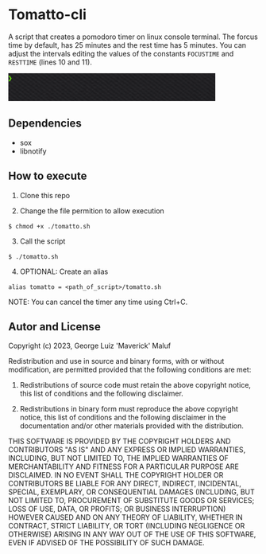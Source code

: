 # Tomatto-cli
A script that creates a pomodoro timer on linux console terminal.
The forcus time by default, has 25 minutes and the rest time has 5 minutes.
You can adjust the intervals editing the values of the constants `FOCUSTIME` and `RESTTIME` (lines 10 and 11).

![](preview.gif)


## Dependencies
- sox
- libnotify

## How to execute

1. Clone this repo

2. Change the file permition to allow execution
```
$ chmod +x ./tomatto.sh
```
3. Call the script
```
$ ./tomatto.sh
```

4. OPTIONAL: Create an alias
```
alias tomatto = <path_of_script>/tomatto.sh
```

NOTE: You can cancel the timer any time using Ctrl+C.

## Autor and License 
Copyright (c) 2023, George Luiz 'Maverick' Maluf

Redistribution and use in source and binary forms, with or without
modification, are permitted provided that the following conditions are met:

1. Redistributions of source code must retain the above copyright notice, this
   list of conditions and the following disclaimer.

2. Redistributions in binary form must reproduce the above copyright notice,
   this list of conditions and the following disclaimer in the documentation
   and/or other materials provided with the distribution.

THIS SOFTWARE IS PROVIDED BY THE COPYRIGHT HOLDERS AND CONTRIBUTORS "AS IS"
AND ANY EXPRESS OR IMPLIED WARRANTIES, INCLUDING, BUT NOT LIMITED TO, THE
IMPLIED WARRANTIES OF MERCHANTABILITY AND FITNESS FOR A PARTICULAR PURPOSE ARE
DISCLAIMED. IN NO EVENT SHALL THE COPYRIGHT HOLDER OR CONTRIBUTORS BE LIABLE
FOR ANY DIRECT, INDIRECT, INCIDENTAL, SPECIAL, EXEMPLARY, OR CONSEQUENTIAL
DAMAGES (INCLUDING, BUT NOT LIMITED TO, PROCUREMENT OF SUBSTITUTE GOODS OR
SERVICES; LOSS OF USE, DATA, OR PROFITS; OR BUSINESS INTERRUPTION) HOWEVER
CAUSED AND ON ANY THEORY OF LIABILITY, WHETHER IN CONTRACT, STRICT LIABILITY,
OR TORT (INCLUDING NEGLIGENCE OR OTHERWISE) ARISING IN ANY WAY OUT OF THE USE
OF THIS SOFTWARE, EVEN IF ADVISED OF THE POSSIBILITY OF SUCH DAMAGE.
